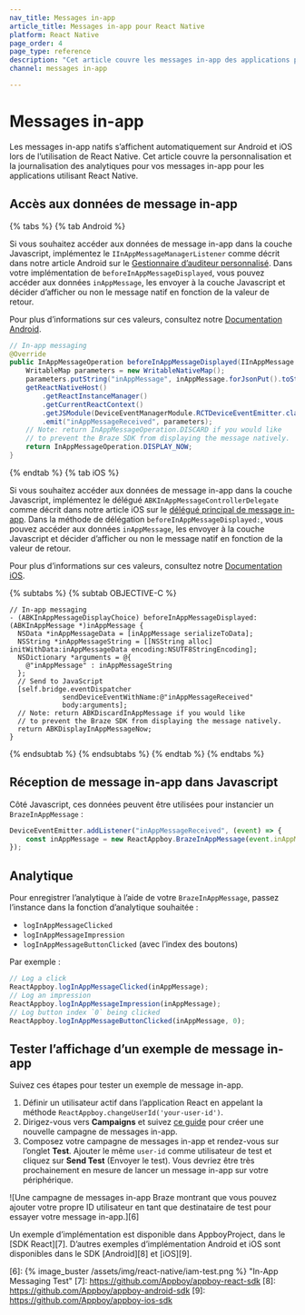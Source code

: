 ```yaml
---
nav_title: Messages in-app
article_title: Messages in-app pour React Native
platform: React Native
page_order: 4
page_type: reference
description: "Cet article couvre les messages in-app des applications pour iOS et Android utilisant React Native, y compris l’analytique de la personnalisation et de la journalisation."
channel: messages in-app

---
```


# Messages in-app

Les messages in-app natifs s’affichent automatiquement sur Android et iOS lors de l’utilisation de React Native. Cet article couvre la personnalisation et la journalisation des analytiques pour vos messages in-app pour les applications utilisant React Native.

## Accès aux données de message in-app

{% tabs %}
{% tab Android %}

Si vous souhaitez accéder aux données de message in-app dans la couche Javascript, implémentez le `IInAppMessageManagerListener` comme décrit dans notre article Android sur le [Gestionnaire d’auditeur personnalisé]({{site.baseurl}}/developer_guide/platform_integration_guides/android/in-app_messaging/customization/custom_listeners/#custom-manager-listener). Dans votre implémentation de `beforeInAppMessageDisplayed`, vous pouvez accéder aux données `inAppMessage`, les envoyer à la couche Javascript et décider d’afficher ou non le message natif en fonction de la valeur de retour.

Pour plus d’informations sur ces valeurs, consultez notre [Documentation Android]({{site.baseurl}}/developer_guide/platform_integration_guides/android/in-app_messaging/).

```java
// In-app messaging
@Override
public InAppMessageOperation beforeInAppMessageDisplayed(IInAppMessage inAppMessage) {
    WritableMap parameters = new WritableNativeMap();
    parameters.putString("inAppMessage", inAppMessage.forJsonPut().toString());
    getReactNativeHost()
        .getReactInstanceManager()
        .getCurrentReactContext()
        .getJSModule(DeviceEventManagerModule.RCTDeviceEventEmitter.class)
        .emit("inAppMessageReceived", parameters);
    // Note: return InAppMessageOperation.DISCARD if you would like
    // to prevent the Braze SDK from displaying the message natively.
    return InAppMessageOperation.DISPLAY_NOW;
}
```
{% endtab %}
{% tab iOS %}

Si vous souhaitez accéder aux données de message in-app dans la couche Javascript, implémentez le délégué `ABKInAppMessageControllerDelegate` comme décrit dans notre article iOS sur le [délégué principal de message in-app]({{site.baseurl}}/developer_guide/platform_integration_guides/ios/in-app_messaging/customization/setting_delegates/#core-in-app-message-delegate). Dans la méthode de délégation `beforeInAppMessageDisplayed:`, vous pouvez accéder aux données `inAppMessage`, les envoyer à la couche Javascript et décider d’afficher ou non le message natif en fonction de la valeur de retour.

Pour plus d’informations sur ces valeurs, consultez notre [Documentation iOS]({{site.baseurl}}/developer_guide/platform_integration_guides/ios/in-app_messaging/customization/handing_in_app_display/).

{% subtabs %}
{% subtab OBJECTIVE-C %}
```objc
// In-app messaging
- (ABKInAppMessageDisplayChoice) beforeInAppMessageDisplayed:(ABKInAppMessage *)inAppMessage {
  NSData *inAppMessageData = [inAppMessage serializeToData];
  NSString *inAppMessageString = [[NSString alloc] initWithData:inAppMessageData encoding:NSUTF8StringEncoding];
  NSDictionary *arguments = @{
    @"inAppMessage" : inAppMessageString
  };
  // Send to JavaScript
  [self.bridge.eventDispatcher
             sendDeviceEventWithName:@"inAppMessageReceived"
             body:arguments];
  // Note: return ABKDiscardInAppMessage if you would like
  // to prevent the Braze SDK from displaying the message natively.
  return ABKDisplayInAppMessageNow;
}
```
{% endsubtab %}
{% endsubtabs %}
{% endtab %}
{% endtabs %}

## Réception de message in-app dans Javascript

Côté Javascript, ces données peuvent être utilisées pour instancier un `BrazeInAppMessage` :
```javascript
DeviceEventEmitter.addListener("inAppMessageReceived", (event) => {
    const inAppMessage = new ReactAppboy.BrazeInAppMessage(event.inAppMessage);
});
```

## Analytique

Pour enregistrer l’analytique à l’aide de votre `BrazeInAppMessage`, passez l’instance dans la fonction d’analytique souhaitée :
- `logInAppMessageClicked`
- `logInAppMessageImpression`
- `logInAppMessageButtonClicked` (avec l’index des boutons)

Par exemple :
```js
// Log a click
ReactAppboy.logInAppMessageClicked(inAppMessage);
// Log an impression
ReactAppboy.logInAppMessageImpression(inAppMessage);
// Log button index `0` being clicked
ReactAppboy.logInAppMessageButtonClicked(inAppMessage, 0);
```

## Tester l’affichage d’un exemple de message in-app

Suivez ces étapes pour tester un exemple de message in-app.

1. Définir un utilisateur actif dans l’application React en appelant la méthode `ReactAppboy.changeUserId('your-user-id')`.
2. Dirigez-vous vers **Campaigns** et suivez [ce guide][5] pour créer une nouvelle campagne de messages in-app.
3. Composez votre campagne de messages in-app et rendez-vous sur l’onglet **Test**. Ajouter le même `user-id` comme utilisateur de test et cliquez sur **Send Test** (Envoyer le test). Vous devriez être très prochainement en mesure de lancer un message in-app sur votre périphérique.

![Une campagne de messages in-app Braze montrant que vous pouvez ajouter votre propre ID utilisateur en tant que destinataire de test pour essayer votre message in-app.][6]

Un exemple d’implémentation est disponible dans AppboyProject, dans le [SDK React][7]. D’autres exemples d’implémentation Android et iOS sont disponibles dans le SDK [Android][8] et [iOS][9].

[1]: {{site.baseurl}}/developer_guide/platform_integration_guides/android/in-app_messaging/customization/custom_listeners/#custom-manager-listener
[2]: {{site.baseurl}}/developer_guide/platform_integration_guides/android/in-app_messaging/customization/custom_listeners/#step-1-implement-an-in-app-message-manager-listener
[5]: {{site.baseurl}}/user_guide/message_building_by_channel/in-app_messages/create/
[6]: {% image_buster /assets/img/react-native/iam-test.png %} "In-App Messaging Test"
[7]: https://github.com/Appboy/appboy-react-sdk
[8]: https://github.com/Appboy/appboy-android-sdk
[9]: https://github.com/Appboy/appboy-ios-sdk